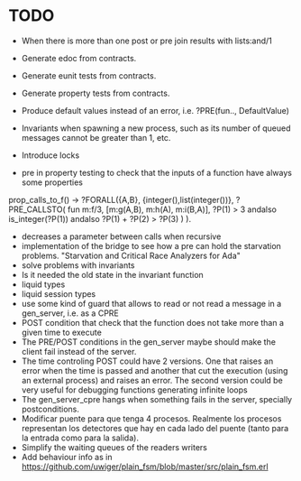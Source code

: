 # TODO
- When there is more than one post or pre join results with lists:and/1
- Generate edoc from contracts.
- Generate eunit tests from contracts.
- Generate property tests from contracts.
- Produce default values instead of an error, i.e. ?PRE(fun.., DefaultValue)
- Invariants when spawning a new process, such as its number of queued messages cannot be greater than 1, etc.
- Introduce locks

- pre in property testing to check that the inputs of a function have always some properties

prop_calls_to_f() ->
    ?FORALL({A,B}, {integer(),list(integer())},
	    ?PRE_CALLSTO(
	    	fun m:f/3,
	    	[m:g(A,B), m:h(A), m:i(B,A)],
	    	?P(1) > 3 andalso is_integer(?P(1)) andalso ?P(1) + ?P(2) > ?P(3)
	    )
	).

- decreases  a parameter between calls when recursive
- implementation of the bridge to see how a pre can hold the starvation problems. "Starvation and Critical Race Analyzers for Ada"
- solve problems with invariants 
- Is it needed the old state in the invariant function
- liquid types
- liquid session types
- use some kind of guard that allows to read or not read a message in a gen_server, i.e. as a CPRE
- POST condition that check that the function does not take more than a given time to execute
- The PRE/POST conditions in the gen_server maybe should make the client fail instead of the server.
- The time controling POST could have 2 versions. One that raises an error when the time is passed and another that cut the execution (using an external process) and raises an error. The second version could be very useful for debugging functions generating infinite loops 
- The gen_server_cpre hangs when something fails in the server, specially postconditions.
- Modificar puente para que tenga 4 procesos. Realmente los procesos representan los detectores que hay en cada lado del puente (tanto para la entrada como para la salida).
- Simplify the waiting queues of the readers writers
- Add behaviour info as in https://github.com/uwiger/plain_fsm/blob/master/src/plain_fsm.erl 
